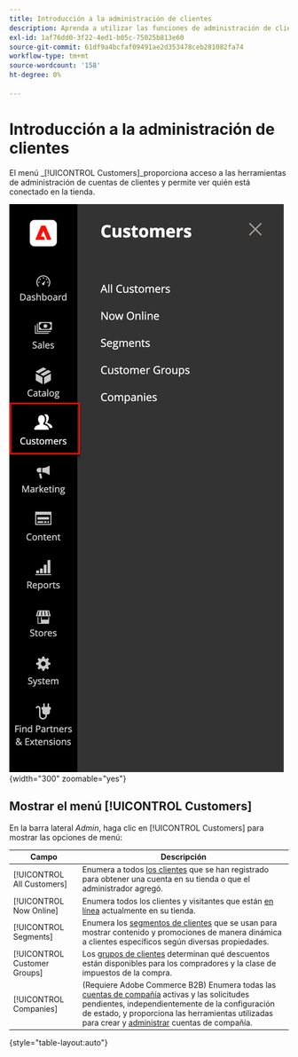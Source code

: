 ```yaml
---
title: Introducción a la administración de clientes
description: Aprenda a utilizar las funciones de administración de clientes de Commerce para mejorar la experiencia del cliente en su tienda.
exl-id: 1af76dd0-3f22-4ed1-b05c-75025b813e60
source-git-commit: 61df9a4bcfaf09491ae2d353478ceb281082fa74
workflow-type: tm+mt
source-wordcount: '158'
ht-degree: 0%

---
```


# Introducción a la administración de clientes

El menú _[!UICONTROL Customers]_proporciona acceso a las herramientas de administración de cuentas de clientes y permite ver quién está conectado en la tienda.

![Menú de clientes](assets/admin-menu-customers.png){width="300" zoomable="yes"}

## Mostrar el menú [!UICONTROL Customers]

En la barra lateral _Admin_, haga clic en [!UICONTROL Customers] para mostrar las opciones de menú:

| Campo | Descripción |
|---|---|
| [!UICONTROL All Customers] | Enumera a todos [los clientes](../customers/customers-all.md) que se han registrado para obtener una cuenta en su tienda o que el administrador agregó. |
| [!UICONTROL Now Online] | Enumera todos los clientes y visitantes que están [en línea](../customers/now-online.md) actualmente en su tienda. |
| [!UICONTROL Segments] | Enumera los [segmentos de clientes](../customers/customer-segments.md) que se usan para mostrar contenido y promociones de manera dinámica a clientes específicos según diversas propiedades. |
| [!UICONTROL Customer Groups] | Los [grupos de clientes](../customers/customer-groups.md) determinan qué descuentos están disponibles para los compradores y la clase de impuestos de la compra. |
| [!UICONTROL Companies] | (Requiere Adobe Commerce B2B) Enumera todas las [cuentas de compañía](../b2b/account-companies.md) activas y las solicitudes pendientes, independientemente de la configuración de estado, y proporciona las herramientas utilizadas para crear y [administrar](../b2b/account-company-manage.md) cuentas de compañía. |

{style="table-layout:auto"}
